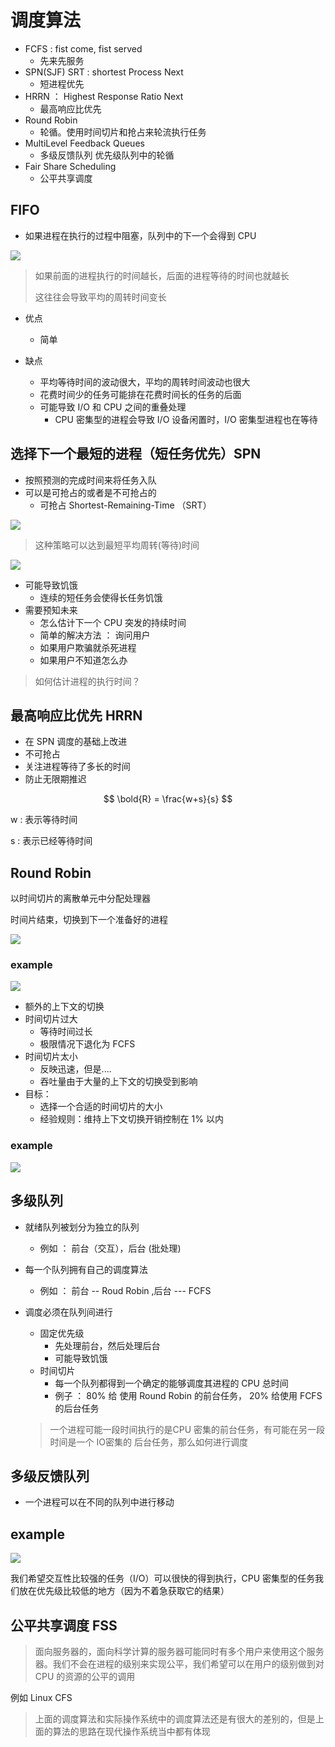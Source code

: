 # 调度算法

* FCFS : fist come, fist served 
  * 先来先服务
* SPN(SJF) SRT : shortest Process Next
  * 短进程优先
* HRRN ： Highest Response Ratio Next
  * 最高响应比优先
* Round Robin
  * 轮循。使用时间切片和抢占来轮流执行任务
* MultiLevel Feedback Queues
  * 多级反馈队列  优先级队列中的轮循
* Fair Share Scheduling 
  * 公平共享调度

## FIFO 

* 如果进程在执行的过程中阻塞，队列中的下一个会得到 CPU

![](./img/8_3_1.png)

> 如果前面的进程执行的时间越长，后面的进程等待的时间也就越长
>
> 这往往会导致平均的周转时间变长

* 优点

  * 简单

* 缺点

  * 平均等待时间的波动很大，平均的周转时间波动也很大
  * 花费时间少的任务可能排在花费时间长的任务的后面
  * 可能导致 I/O 和 CPU 之间的重叠处理
    * CPU 密集型的进程会导致 I/O 设备闲置时，I/O 密集型进程也在等待

  

## 选择下一个最短的进程（短任务优先）SPN

* 按照预测的完成时间来将任务入队
* 可以是可抢占的或者是不可抢占的
  * 可抢占 Shortest-Remaining-Time （SRT） 

![](./img/8_3_2.png)

> 这种策略可以达到最短平均周转(等待)时间

![](./img/8_3_3.png)

* 可能导致饥饿
  * 连续的短任务会使得长任务饥饿
* 需要预知未来
  * 怎么估计下一个 CPU 突发的持续时间
  * 简单的解决方法 ： 询问用户
  * 如果用户欺骗就杀死进程
  * 如果用户不知道怎么办

> 如何估计进程的执行时间？



## 最高响应比优先 HRRN

* 在 SPN 调度的基础上改进
* 不可抢占
* 关注进程等待了多长的时间
* 防止无限期推迟

$$
\bold{R} = \frac{w+s}{s}
$$

w : 表示等待时间

s : 表示已经等待时间



## Round Robin

以时间切片的离散单元中分配处理器

时间片结束，切换到下一个准备好的进程

![](./img/8_3_4.png)

### example

![](./img/8_3_5.png)

* 额外的上下文的切换
* 时间切片过大
  * 等待时间过长
  * 极限情况下退化为 FCFS
* 时间切片太小
  * 反映迅速，但是....
  * 吞吐量由于大量的上下文的切换受到影响
* 目标：
  * 选择一个合适的时间切片的大小
  * 经验规则：维持上下文切换开销控制在 1% 以内

### example

![](./img/8_3_6.png)

## 多级队列

* 就绪队列被划分为独立的队列

  * 例如 ： 前台（交互），后台 (批处理)

* 每一个队列拥有自己的调度算法

  * 例如 ： 前台 -- Roud Robin ,后台 --- FCFS

* 调度必须在队列间进行

  * 固定优先级
    * 先处理前台，然后处理后台
    * 可能导致饥饿
  * 时间切片
    * 每一个队列都得到一个确定的能够调度其进程的 CPU 总时间
    * 例子 ： 80% 给 使用 Round Robin 的前台任务， 20% 给使用 FCFS 的后台任务

  > 一个进程可能一段时间执行的是CPU 密集的前台任务，有可能在另一段时间是一个 IO密集的 后台任务，那么如何进行调度

## 多级反馈队列

* 一个进程可以在不同的队列中进行移动

## example

![](./img/8_3_7.png)

我们希望交互性比较强的任务（I/O）可以很快的得到执行，CPU 密集型的任务我们放在优先级比较低的地方（因为不着急获取它的结果）



## 公平共享调度 FSS 

> 面向服务器的，面向科学计算的服务器可能同时有多个用户来使用这个服务器。我们不会在进程的级别来实现公平，我们希望可以在用户的级别做到对 CPU 的资源的公平的调用

例如  Linux  CFS

> 上面的调度算法和实际操作系统中的调度算法还是有很大的差别的，但是上面的算法的思路在现代操作系统当中都有体现

